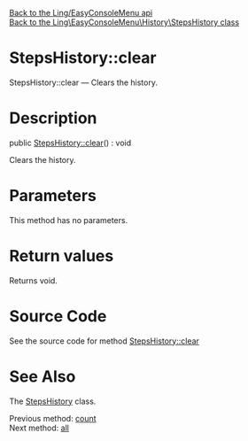 [Back to the Ling/EasyConsoleMenu api](https://github.com/lingtalfi/EasyConsoleMenu/blob/master/doc/api/Ling/EasyConsoleMenu.md)<br>
[Back to the Ling\EasyConsoleMenu\History\StepsHistory class](https://github.com/lingtalfi/EasyConsoleMenu/blob/master/doc/api/Ling/EasyConsoleMenu/History/StepsHistory.md)


StepsHistory::clear
================



StepsHistory::clear — Clears the history.




Description
================


public [StepsHistory::clear](https://github.com/lingtalfi/EasyConsoleMenu/blob/master/doc/api/Ling/EasyConsoleMenu/History/StepsHistory/clear.md)() : void




Clears the history.




Parameters
================

This method has no parameters.


Return values
================

Returns void.








Source Code
===========
See the source code for method [StepsHistory::clear](https://github.com/lingtalfi/EasyConsoleMenu/blob/master/History/StepsHistory.php#L87-L90)


See Also
================

The [StepsHistory](https://github.com/lingtalfi/EasyConsoleMenu/blob/master/doc/api/Ling/EasyConsoleMenu/History/StepsHistory.md) class.

Previous method: [count](https://github.com/lingtalfi/EasyConsoleMenu/blob/master/doc/api/Ling/EasyConsoleMenu/History/StepsHistory/count.md)<br>Next method: [all](https://github.com/lingtalfi/EasyConsoleMenu/blob/master/doc/api/Ling/EasyConsoleMenu/History/StepsHistory/all.md)<br>

